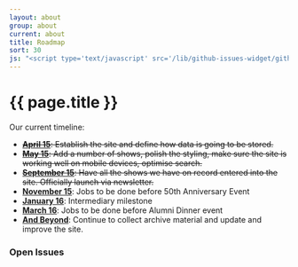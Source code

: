 ```yaml
---
layout: about
group: about
current: about
title: Roadmap
sort: 30
js: "<script type='text/javascript' src='/lib/github-issues-widget/github-issues-widget.js'></script>"
---
```


<div class="col-2-3" markdown="1">

# <i class="octicon octicon-milestone"></i> {{ page.title }}

Our current timeline:

- <del>[**April 15**](https://github.com/newtheatre/history-project/issues?utf8=✓&q=milestone%3Aalpha-1): Establish the site and define how data is going to be stored.</del>
- <del>[**May 15**](https://github.com/newtheatre/history-project/issues?utf8=✓&q=milestone%3Aalpha-2): Add a number of shows, polish the styling, make sure the site is working well on mobile devices, optimise search.</del>
- <del>[**September 15**](https://github.com/newtheatre/history-project/issues?utf8=✓&q=milestone%3Alaunch): Have all the shows we have on record entered into the site. Officially launch via newsletter.</del>
- [**November 15**](https://github.com/newtheatre/history-project/issues?utf8=✓&q=milestone%3Abefore-50th-event): Jobs to be done before 50th Anniversary Event
- [**January 16**](https://github.com/newtheatre/history-project/issues?utf8=✓&q=milestone%3Anew-year): Intermediary milestone
- [**March 16**](https://github.com/newtheatre/history-project/issues?utf8=✓&q=milestone%3Abefore-dinner): Jobs to be done before Alumni Dinner event
- [**And Beyond**](https://github.com/newtheatre/history-project/milestones): Continue to collect archive material and update and improve the site.

</div>

<div class="col-1-3">

<h3 class="h1-baseline"><i class="octicon octicon-issue-opened"></i> Open Issues</h3>

<div id="github-issues-widget"></div>

</div>
